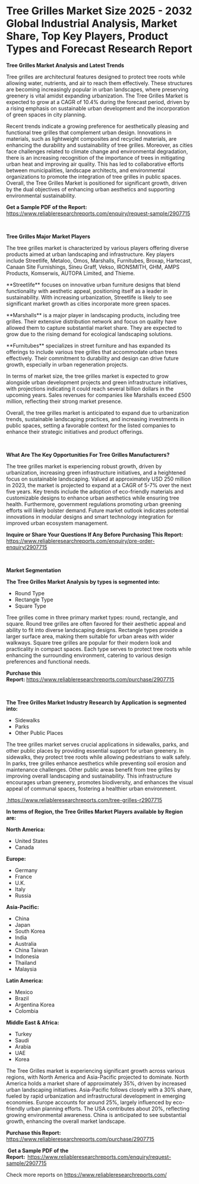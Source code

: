 <p><h1>Tree Grilles Market Size 2025 - 2032 Global Industrial Analysis, Market Share, Top Key Players, Product Types and Forecast Research Report</h1></p><p><strong>Tree Grilles Market Analysis and Latest Trends</strong></p>
<p><p>Tree grilles are architectural features designed to protect tree roots while allowing water, nutrients, and air to reach them effectively. These structures are becoming increasingly popular in urban landscapes, where preserving greenery is vital amidst expanding urbanization. The Tree Grilles Market is expected to grow at a CAGR of 10.4% during the forecast period, driven by a rising emphasis on sustainable urban development and the incorporation of green spaces in city planning.</p><p>Recent trends indicate a growing preference for aesthetically pleasing and functional tree grilles that complement urban design. Innovations in materials, such as lightweight composites and recycled materials, are enhancing the durability and sustainability of tree grilles. Moreover, as cities face challenges related to climate change and environmental degradation, there is an increasing recognition of the importance of trees in mitigating urban heat and improving air quality. This has led to collaborative efforts between municipalities, landscape architects, and environmental organizations to promote the integration of tree grilles in public spaces. Overall, the Tree Grilles Market is positioned for significant growth, driven by the dual objectives of enhancing urban aesthetics and supporting environmental sustainability.</p></p>
<p><strong>Get a Sample PDF of the Report:&nbsp;</strong> <a href="https://www.reliableresearchreports.com/enquiry/request-sample/2907715?utm_campaign=3250&utm_medium=2&utm_source=Github&utm_content=ia&utm_term=12032025&utm_id=tree-grilles">https://www.reliableresearchreports.com/enquiry/request-sample/2907715</a></p>
<p>&nbsp;</p>
<p><strong>Tree Grilles Major Market Players</strong></p>
<p><p>The tree grilles market is characterized by various players offering diverse products aimed at urban landscaping and infrastructure. Key players include Streetlife, Metaloo, Omos, Marshalls, Furnitubes, Broxap, Hartecast, Canaan Site Furnishings, Sineu Graff, Vekso, IRONSMITH, GHM, AMPS Products, Komserwis, AUTOPA Limited, and Thieme.</p><p>**Streetlife** focuses on innovative urban furniture designs that blend functionality with aesthetic appeal, positioning itself as a leader in sustainability. With increasing urbanization, Streetlife is likely to see significant market growth as cities incorporate more green spaces.</p><p>**Marshalls** is a major player in landscaping products, including tree grilles. Their extensive distribution network and focus on quality have allowed them to capture substantial market share. They are expected to grow due to the rising demand for ecological landscaping solutions.</p><p>**Furnitubes** specializes in street furniture and has expanded its offerings to include various tree grilles that accommodate urban trees effectively. Their commitment to durability and design can drive future growth, especially in urban regeneration projects.</p><p>In terms of market size, the tree grilles market is expected to grow alongside urban development projects and green infrastructure initiatives, with projections indicating it could reach several billion dollars in the upcoming years. Sales revenues for companies like Marshalls exceed £500 million, reflecting their strong market presence.</p><p>Overall, the tree grilles market is anticipated to expand due to urbanization trends, sustainable landscaping practices, and increasing investments in public spaces, setting a favorable context for the listed companies to enhance their strategic initiatives and product offerings.</p></p>
<p>&nbsp;</p>
<p><strong>What Are The Key Opportunities For Tree Grilles Manufacturers?</strong></p>
<p><p>The tree grilles market is experiencing robust growth, driven by urbanization, increasing green infrastructure initiatives, and a heightened focus on sustainable landscaping. Valued at approximately USD 250 million in 2023, the market is projected to expand at a CAGR of 5-7% over the next five years. Key trends include the adoption of eco-friendly materials and customizable designs to enhance urban aesthetics while ensuring tree health. Furthermore, government regulations promoting urban greening efforts will likely bolster demand. Future market outlook indicates potential innovations in modular designs and smart technology integration for improved urban ecosystem management.</p></p>
<p><strong>Inquire or Share Your Questions If Any Before Purchasing This Report:</strong> <a href="https://www.reliableresearchreports.com/enquiry/pre-order-enquiry/2907715?utm_campaign=3250&utm_medium=2&utm_source=Github&utm_content=ia&utm_term=12032025&utm_id=tree-grilles">https://www.reliableresearchreports.com/enquiry/pre-order-enquiry/2907715</a></p>
<p>&nbsp;</p>
<p><strong>Market Segmentation</strong></p>
<p><strong>The Tree Grilles Market Analysis by types is segmented into:</strong></p>
<p><ul><li>Round Type</li><li>Rectangle Type</li><li>Square Type</li></ul></p>
<p><p>Tree grilles come in three primary market types: round, rectangle, and square. Round tree grilles are often favored for their aesthetic appeal and ability to fit into diverse landscaping designs. Rectangle types provide a larger surface area, making them suitable for urban areas with wider walkways. Square tree grilles are popular for their modern look and practicality in compact spaces. Each type serves to protect tree roots while enhancing the surrounding environment, catering to various design preferences and functional needs.</p></p>
<p><strong>Purchase this Report:&nbsp;</strong><a href="https://www.reliableresearchreports.com/purchase/2907715?utm_campaign=3250&utm_medium=2&utm_source=Github&utm_content=ia&utm_term=12032025&utm_id=tree-grilles">https://www.reliableresearchreports.com/purchase/2907715</a></p>
<p>&nbsp;</p>
<p><strong>The Tree Grilles Market Industry Research by Application is segmented into:</strong></p>
<p><ul><li>Sidewalks</li><li>Parks</li><li>Other Public Places</li></ul></p>
<p><p>The tree grilles market serves crucial applications in sidewalks, parks, and other public places by providing essential support for urban greenery. In sidewalks, they protect tree roots while allowing pedestrians to walk safely. In parks, tree grilles enhance aesthetics while preventing soil erosion and maintenance challenges. Other public areas benefit from tree grilles by improving overall landscaping and sustainability. This infrastructure encourages urban greenery, promotes biodiversity, and enhances the visual appeal of communal spaces, fostering a healthier urban environment.</p></p>
<p><a href="https://www.reliableresearchreports.com/tree-grilles-r2907715?utm_campaign=3250&utm_medium=2&utm_source=Github&utm_content=ia&utm_term=12032025&utm_id=tree-grilles">&nbsp;https://www.reliableresearchreports.com/tree-grilles-r2907715</a></p>
<p><strong>In terms of Region, the Tree Grilles Market Players available by Region are:</strong></p>
<p>
    <p> <strong> North America: </strong>
        <ul>
            <li>United States</li>
            <li>Canada</li>
        </ul>
        </p> 
    <p> <strong> Europe: </strong>
        <ul>
            <li>Germany</li>
            <li>France</li>
            <li>U.K.</li>
            <li>Italy</li>
            <li>Russia</li>
        </ul>
        </p> 
    <p> <strong> Asia-Pacific: </strong>
        <ul>
            <li>China</li>
            <li>Japan</li>
            <li>South Korea</li>
            <li>India</li>
            <li>Australia</li>
            <li>China Taiwan</li>
            <li>Indonesia</li>
            <li>Thailand</li>
            <li>Malaysia</li>
        </ul>
        </p> 
    <p> <strong> Latin America: </strong>
        <ul>
            <li>Mexico</li>
            <li>Brazil</li>
            <li>Argentina Korea</li>
            <li>Colombia</li>
        </ul>
        </p> 
    <p> <strong> Middle East & Africa: </strong>
        <ul>
            <li>Turkey</li>
            <li>Saudi</li>
            <li>Arabia</li>
            <li>UAE</li>
            <li>Korea</li>
        </ul>
    </p>
    </p>
<p><p>The Tree Grilles market is experiencing significant growth across various regions, with North America and Asia-Pacific projected to dominate. North America holds a market share of approximately 35%, driven by increased urban landscaping initiatives. Asia-Pacific follows closely with a 30% share, fueled by rapid urbanization and infrastructural development in emerging economies. Europe accounts for around 25%, largely influenced by eco-friendly urban planning efforts. The USA contributes about 20%, reflecting growing environmental awareness. China is anticipated to see substantial growth, enhancing the overall market landscape.</p></p>
<p><strong>Purchase this Report: </strong><a href="https://www.reliableresearchreports.com/purchase/2907715?utm_campaign=3250&utm_medium=2&utm_source=Github&utm_content=ia&utm_term=12032025&utm_id=tree-grilles">https://www.reliableresearchreports.com/purchase/2907715</a></p>
<p>&nbsp;<strong>Get a Sample PDF of the Report:&nbsp;&nbsp;</strong><a href="https://www.reliableresearchreports.com/enquiry/request-sample/2907715?utm_campaign=3250&utm_medium=2&utm_source=Github&utm_content=ia&utm_term=12032025&utm_id=tree-grilles">https://www.reliableresearchreports.com/enquiry/request-sample/2907715</a></p>
<p><strong></strong></p>
<p>Check more reports on <a href="https://www.reliableresearchreports.com/?utm_campaign=3250&utm_medium=2&utm_source=Github&utm_content=ia&utm_term=12032025&utm_id=tree-grilles">https://www.reliableresearchreports.com/</a></p>